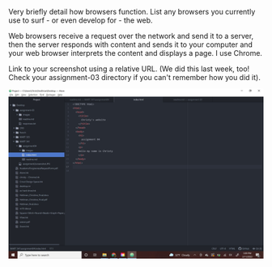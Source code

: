Very briefly detail how browsers function. List any browsers you currently use to surf - or even develop for - the web.

Web browsers receive a request over the network and send it to a server, then the server responds with content and sends it to your computer and your web browser interprets the content and displays a page. I use Chrome.

Link to your screenshot using a relative URL. (We did this last week, too! Check your assignment-03 directory if you can't remember how you did it).

![screenshot](./images/assignment04image.JPG)
